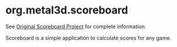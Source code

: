# org.metal3d.scoreboard

See [Original Scoreboard Project](https://github.com/metal3d/scoreboard) for complete information.

Scoreboard is a simple application to calculate scores for any game.
